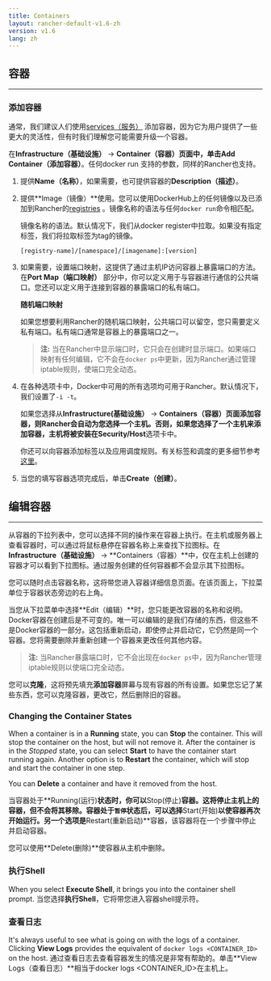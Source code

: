 ```yaml
---
title: Containers
layout: rancher-default-v1.6-zh
version: v1.6
lang: zh
---
```


## 容器
---

### 添加容器

通常，我们建议人们使用[services（服务）]({{site.baseurl}}/rancher/{{page.version}}/{{page.lang}}/rancher-ui/applications/stacks/adding-services) 添加容器，因为它为用户提供了一些更大的灵活性，但有时我们理解您可能需要升级一个容器。

在**Infrastructure（基础设施）** -> **Container（容器）**页面中，单击**Add Container（添加容器）**。任何docker run 支持的参数，同样的Rancher也支持。

1. 提供**Name（名称）**，如果需要，也可提供容器的**Description（描述）**。
2. 提供**Image（镜像）**使用。您可以使用DockerHub上的任何镜像以及已添加到Rancher的[registries]({{site.baseurl}}/rancher/{{page.version}}/{{page.lang}}/configuration/registries) 。镜像名称的语法与任何`docker run`命令相匹配。


    镜像名称的语法。默认情况下，我们从docker register中拉取。如果没有指定标签，我们将拉取标签为tag的镜像。

    `[registry-name]/[namespace]/[imagename]:[version]`

    <a id="port-mapping"></a>


3. 如果需要，设置端口映射，这提供了通过主机IP访问容器上暴露端口的方法。在**Port Map（端口映射）** 部分中，你可以定义用于与容器进行通信的公共端口。您还可以定义用于连接到容器的暴露端口的私有端口。

    **随机端口映射**

    如果您想要利用Rancher的随机端口映射，公共端口可以留空，您只需要定义私有端口。私有端口通常是容器上的暴露端口之一。



    > **注:** 当在Rancher中显示端口时，它只会在创建时显示端口。如果端口映射有任何编辑，它不会在`docker ps`中更新，因为Rancher通过管理iptable规则，使端口完全动态。

4. 在各种选项卡中，Docker中可用的所有选项均可用于Rancher。默认情况下，我们设置了`-i -t`。

    如果您选择从**Infrastructure(基础设施）** -> **Containers（容器）**页面添加容器，则Rancher会自动为您选择一个主机。否则，如果您选择了一个主机来添加容器，主机将被安装在**Security/Host**选项卡中。

    你还可以向容器添加标签以及应用调度规则。有关标签和调度的更多细节参考[这里]({{site.baseurl}}/rancher/{{page.version}}/{{page.lang}}/rancher-ui/scheduling/)。
5. 当您的填写容器选项完成后，单击**Create（创建）**。


## 编辑容器
---

从容器的下拉列表中，您可以选择不同的操作来在容器上执行。在主机或服务器上查看容器时，可以通过将鼠标悬停在容器名称上来查找下拉图标。在**Infrastructure（基础设施）** -> **Containers（容器）**中，仅在主机上创建的容器才可以看到下拉图标。通过服务创建的任何容器都不会显示其下拉图标。

您可以随时点击容器名称，这将带您进入容器详细信息页面。在该页面上，下拉菜单位于容器状态旁边的右上角。

当您从下拉菜单中选择**Edit（编辑）**时，您只能更改容器的名称和说明。Docker容器在创建后是不可变的。唯一可以编辑的是我们存储的东西，但这些不是Docker容器的一部分。这包括重新启动，即使停止并启动它，它仍然是同一个容器。您将需要删除并重新创建一个容器来更改任何其他内容。

> **注:** 当Rancher暴露端口时，它不会出现在`docker ps`中，因为Rancher管理iptable规则以使端口完全动态。

您可以**克隆**，这将预先填充**添加容器**屏幕与现有容器的所有设置。如果您忘记了某些东西，您可以克隆容器，更改它，然后删除旧的容器。

### Changing the Container States

When a container is in a **Running** state, you can **Stop** the container. This will stop the container on the host, but will not remove it. After the container is in the _Stopped_ state, you can select **Start** to have the container start running again. Another option is to **Restart** the container, which will stop and start the container in one step.

You can **Delete** a container and have it removed from the host.

当容器处于**Running(运行)**状态时，你可以**Stop(停止)**容器。这将停止主机上的容器，但不会将其移除。容器处于`暂停`状态后，可以选择**Start(开始)**以使容器再次开始运行。另一个选项是**Restart(重新启动)**容器，该容器将在一个步骤中停止并启动容器。

您可以使用**Delete(删除)**使容器从主机中删除。


### 执行Shell

When you select **Execute Shell**, it brings you into the container shell prompt.
当您选择**执行Shell**，它将带您进入容器shell提示符。

### 查看日志

It's always useful to see what is going on with the logs of a container. Clicking **View Logs** provides the equivalent of `docker logs <CONTAINER_ID>` on the host.
通过查看日志去查看容器发生的情况是非常有帮助的。单击**View Logs（查看日志）**相当于docker logs <CONTAINER_ID>在主机上。
